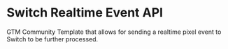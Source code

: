 # Switch Realtime Event API

GTM Community Template that allows for sending a realtime pixel event to Switch to be further processed.
